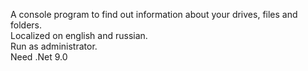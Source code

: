 A сonsole program to find out information about your drives, files and folders.  
Localized on english and russian.  
Run as administrator.  
Need .Net 9.0
